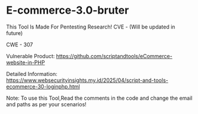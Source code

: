 # E-commerce-3.0-bruter
This Tool Is Made For Pentesting Research!
CVE - (Will be updated in future)

CWE - 307

Vulnerable Product: https://github.com/scriptandtools/eCommerce-website-in-PHP

Detailed Information:
https://www.websecurityinsights.my.id/2025/04/script-and-tools-ecommerce-30-loginphp.html

Note: To use this Tool,Read the comments in the code and change the email and paths as per your scenarios!
